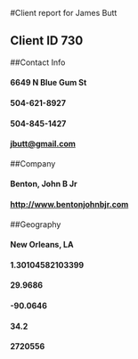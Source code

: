 #Client report for James Butt
 ## Client ID 730
 ##Contact Info
#### 6649 N Blue Gum St
#### 504-621-8927
#### 504-845-1427
#### jbutt@gmail.com
 ##Company
#### Benton, John B Jr
#### http://www.bentonjohnbjr.com
 ##Geography
#### New Orleans, LA
#### 1.30104582103399
#### 29.9686
#### -90.0646
#### 34.2
#### 2720556

